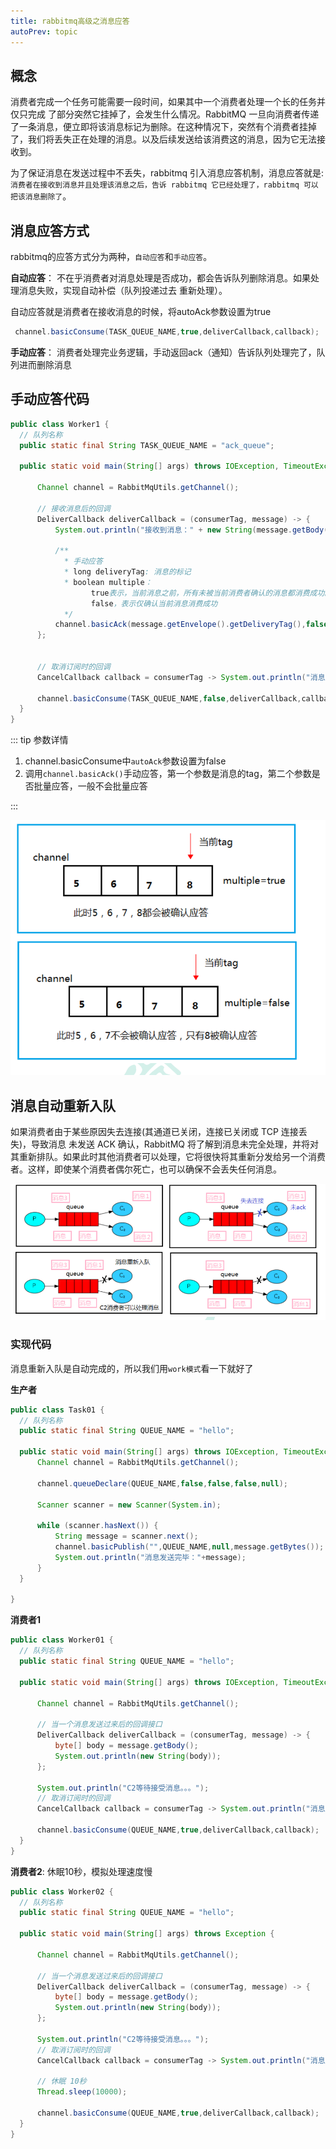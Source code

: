 ```yaml
---
title: rabbitmq高级之消息应答
autoPrev: topic
---
```


## 概念
消费者完成一个任务可能需要一段时间，如果其中一个消费者处理一个长的任务并仅只完成
了部分突然它挂掉了，会发生什么情况。RabbitMQ 一旦向消费者传递了一条消息，便立即将该消息标记为删除。在这种情况下，突然有个消费者挂掉了，我们将丢失正在处理的消息。以及后续发送给该消费这的消息，因为它无法接收到。

为了保证消息在发送过程中不丢失，rabbitmq 引入消息应答机制，消息应答就是:`消费者在接收到消息并且处理该消息之后，告诉 rabbitmq 它已经处理了，rabbitmq 可以把该消息删除了`。

## 消息应答方式
rabbitmq的应答方式分为两种，`自动应答`和`手动应答`。

**自动应答**： 不在乎消费者对消息处理是否成功，都会告诉队列删除消息。如果处理消息失败，实现自动补偿（队列投递过去 重新处理）。

自动应答就是消费者在接收消息的时候，将autoAck参数设置为true
```java
 channel.basicConsume(TASK_QUEUE_NAME,true,deliverCallback,callback);
```

**手动应答**： 消费者处理完业务逻辑，手动返回ack（通知）告诉队列处理完了，队列进而删除消息

## 手动应答代码

```java
public class Worker1 {
  // 队列名称
  public static final String TASK_QUEUE_NAME = "ack_queue";

  public static void main(String[] args) throws IOException, TimeoutException {

      Channel channel = RabbitMqUtils.getChannel();

      // 接收消息后的回调
      DeliverCallback deliverCallback = (consumerTag, message) -> {
          System.out.println("接收到消息：" + new String(message.getBody(),"UTF-8"));

          /**
            * 手动应答
            * long deliveryTag: 消息的标记
            * boolean multiple：
                  true表示，当前消息之前，所有未被当前消费者确认的消息都消费成功。
                  false，表示仅确认当前消息消费成功
            */
          channel.basicAck(message.getEnvelope().getDeliveryTag(),false);
      };


      // 取消订阅时的回调
      CancelCallback callback = consumerTag -> System.out.println("消息消费被中断");
     
      channel.basicConsume(TASK_QUEUE_NAME,false,deliverCallback,callback);
  }
}
```
::: tip 参数详情

 1. channel.basicConsume中`autoAck`参数设置为false
 2. 调用`channel.basicAck()`手动应答，第一个参数是消息的tag，第二个参数是否批量应答，一般不会批量应答

:::

![topic](/blogImg/rabbitmq/tag.png)

## 消息自动重新入队
如果消费者由于某些原因失去连接(其通道已关闭，连接已关闭或 TCP 连接丢失)，导致消息
未发送 ACK 确认，RabbitMQ 将了解到消息未完全处理，并将对其重新排队。如果此时其他消费者可以处理，它将很快将其重新分发给另一个消费者。这样，即使某个消费者偶尔死亡，也可以确保不会丢失任何消息。

![topic](/blogImg/rabbitmq/tag2.png)

### 实现代码
消息重新入队是自动完成的，所以我们用`work模式`看一下就好了

**生产者**

```java
public class Task01 {
  // 队列名称
  public static final String QUEUE_NAME = "hello";

  public static void main(String[] args) throws IOException, TimeoutException {
      Channel channel = RabbitMqUtils.getChannel();

      channel.queueDeclare(QUEUE_NAME,false,false,false,null);

      Scanner scanner = new Scanner(System.in);

      while (scanner.hasNext()) {
          String message = scanner.next();
          channel.basicPublish("",QUEUE_NAME,null,message.getBytes());
          System.out.println("消息发送完毕："+message);
      }
  }

}
```

**消费者1**
```java
public class Worker01 {
  // 队列名称
  public static final String QUEUE_NAME = "hello";

  public static void main(String[] args) throws IOException, TimeoutException {

      Channel channel = RabbitMqUtils.getChannel();

      // 当一个消息发送过来后的回调接口
      DeliverCallback deliverCallback = (consumerTag, message) -> {
          byte[] body = message.getBody();
          System.out.println(new String(body));
      };

      System.out.println("C2等待接受消息。。。");
      // 取消订阅时的回调
      CancelCallback callback = consumerTag -> System.out.println("消息消费被中断");
      
      channel.basicConsume(QUEUE_NAME,true,deliverCallback,callback);
  }
}
```

**消费者2**: 休眠10秒，模拟处理速度慢
```java
public class Worker02 {
  // 队列名称
  public static final String QUEUE_NAME = "hello";

  public static void main(String[] args) throws Exception {

      Channel channel = RabbitMqUtils.getChannel();

      // 当一个消息发送过来后的回调接口
      DeliverCallback deliverCallback = (consumerTag, message) -> {
          byte[] body = message.getBody();
          System.out.println(new String(body));
      };

      System.out.println("C2等待接受消息。。。");
      // 取消订阅时的回调
      CancelCallback callback = consumerTag -> System.out.println("消息消费被中断");

      // 休眠 10秒
      Thread.sleep(10000);

      channel.basicConsume(QUEUE_NAME,true,deliverCallback,callback);
  }
}
```